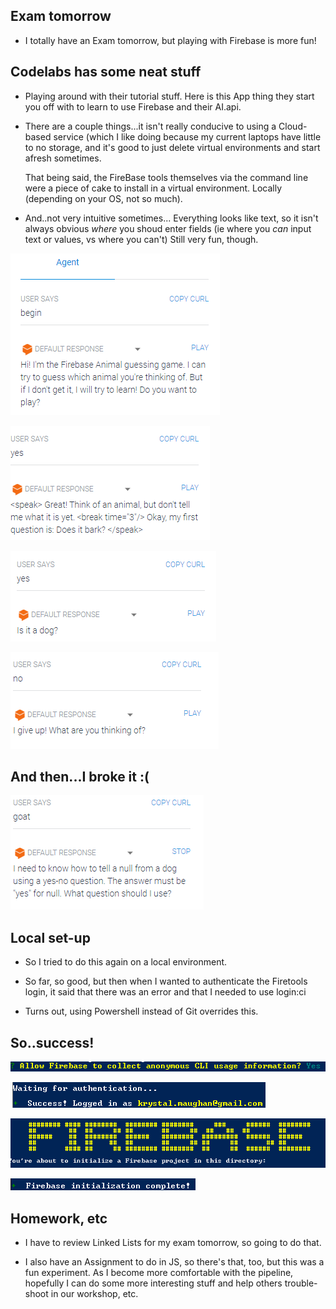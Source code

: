 ## Exam tomorrow

- I totally have an Exam tomorrow,
  but playing with Firebase is more fun!
  
## Codelabs has some neat stuff

- Playing around with their tutorial stuff.
  Here is this App thing they start you off with 
  to learn to use Firebase and their AI.api.
  
- There are a couple things...it isn't really
  conducive to using a Cloud-based service
  (which I like doing because my current laptops
  have little to no storage, and it's good to 
  just delete virtual environments and start afresh
  sometimes.
  
  That being said, the FireBase tools themselves
  via the command line were a piece of cake to install
  in a virtual environment. Locally (depending on your 
  OS, not so much). 
  
- And..not very intuitive sometimes...
  Everything looks like text, so it isn't always obvious
  *where* you shoud enter fields
  (ie where you *can* input text or values, vs where you can't)
  Still very fun, though.
  
![fb_001](/images/fb_001.png)

![fb_002](/images/fb_002.png)

![fb_003](/images/fb_003.png)

![fb_004](/images/fb_004.png)
  
## And then...I broke it :(
  
![fb_005](/images/fb_005.png)

## Local set-up

- So I tried to do this again on a local 
  environment.
  
- So far, so good, but then when I wanted to
  authenticate the Firetools login,
  it said that there was an error
  and that I needed to use login:ci 
  
- Turns out, using Powershell instead of 
  Git overrides this. 
  
## So..success!

![fb_006](/images/fb_006.png)

![fb_007](/images/fb_007.png)

![fb_008](/images/fb_008.png)

![fb_009](/images/fb_009.png)


## Homework, etc

- I have to review Linked Lists for my exam tomorrow,
  so going to do that.
  
- I also have an Assignment to do in JS,
  so there's that, too, but this was a fun experiment.
  As I become more comfortable with the pipeline,
  hopefully I can do some more interesting stuff
  and help others trouble-shoot in our workshop, etc.

